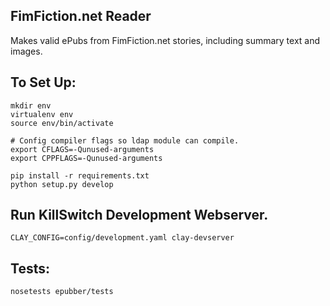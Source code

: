 FimFiction.net Reader
---------------------
Makes valid ePubs from FimFiction.net stories, including summary text and images.


To Set Up:
----------
```
mkdir env
virtualenv env
source env/bin/activate

# Config compiler flags so ldap module can compile.
export CFLAGS=-Qunused-arguments
export CPPFLAGS=-Qunused-arguments

pip install -r requirements.txt
python setup.py develop
```


Run KillSwitch Development Webserver.
-------------------------------------
```
CLAY_CONFIG=config/development.yaml clay-devserver
```


Tests:
------
```
nosetests epubber/tests
```

